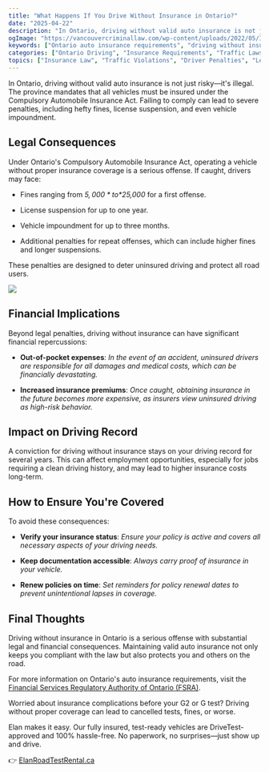 ```yaml
---
title: "What Happens If You Drive Without Insurance in Ontario?"
date: "2025-04-22"
description: "In Ontario, driving without valid auto insurance is not just risky—it's illegal. The province mandates that all vehicles must be insured under the Compulsory Automobile Insurance Act. Failing to comply can lead to severe penalties, including hefty fines, license suspension, and even vehicle impoundment."
ogImage: "https://vancouvercriminallaw.com/wp-content/uploads/2022/05/ISS_25042_44586-1024x681.jpg.webp"
keywords: ["Ontario auto insurance requirements", "driving without insurance penalties", "uninsured vehicle fines", "license suspension Ontario", "Compulsory Automobile Insurance Act", "Ontario traffic violations", "vehicle impoundment laws", "minimum insurance coverage Ontario", "car insurance legal requirements", "Ontario driving infractions", "auto insurance law", "uninsured accident liability", "Ontario car insurance penalties", "driving record impact", "Ontario insurance fines", "insurance law violations", "auto policy requirements", "illegal driving penalties", "Ontario vehicle seizure", "automobile insurance enforcement"]
categories: ["Ontario Driving", "Insurance Requirements", "Traffic Laws", "Legal Consequences"]
topics: ["Insurance Law", "Traffic Violations", "Driver Penalties", "Legal Requirements"]
---
```


In Ontario, driving without valid auto insurance is not just risky—it's illegal. The province mandates that all vehicles must be insured under the Compulsory Automobile Insurance Act. Failing to comply can lead to severe penalties, including hefty fines, license suspension, and even vehicle impoundment.​

## **Legal Consequences**

Under Ontario's Compulsory Automobile Insurance Act, operating a vehicle without proper insurance coverage is a serious offense. If caught, drivers may face:​

* Fines ranging from *$5,000* to *$25,000* for a first offense.

* License suspension for up to one year.

* Vehicle impoundment for up to three months.

* Additional penalties for repeat offenses, which can include higher fines and longer suspensions.

These penalties are designed to deter uninsured driving and protect all road users.​

![](/images/blog-16/image1.png)

## **Financial Implications**

Beyond legal penalties, driving without insurance can have significant financial repercussions:​

* **Out-of-pocket expenses**: *In the event of an accident, uninsured drivers are responsible for all damages and medical costs, which can be financially devastating.*

* **Increased insurance premiums**: *Once caught, obtaining insurance in the future becomes more expensive, as insurers view uninsured driving as high-risk behavior.​*

## **Impact on Driving Record**

A conviction for driving without insurance stays on your driving record for several years. This can affect employment opportunities, especially for jobs requiring a clean driving history, and may lead to higher insurance costs long-term.​

## **How to Ensure You're Covered**

To avoid these consequences:

* **Verify your insurance status**: *Ensure your policy is active and covers all necessary aspects of your driving needs.*

* **Keep documentation accessible**: *Always carry proof of insurance in your vehicle.*

* **Renew policies on time**: *Set reminders for policy renewal dates to prevent unintentional lapses in coverage.​*

## **Final Thoughts**

Driving without insurance in Ontario is a serious offense with substantial legal and financial consequences. Maintaining valid auto insurance not only keeps you compliant with the law but also protects you and others on the road.​

For more information on Ontario's auto insurance requirements, visit the [Financial Services Regulatory Authority of Ontario (FSRA)](https://www.fsrao.ca/consumers/auto-insurance).​

Worried about insurance complications before your G2 or G test? Driving without proper coverage can lead to cancelled tests, fines, or worse.

Elan makes it easy. Our fully insured, test-ready vehicles are DriveTest-approved and 100% hassle-free. No paperwork, no surprises—just show up and drive.

👉 [ElanRoadTestRental.ca](https://blog.elandrivetestrental.ca/search)